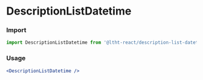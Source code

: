 
# DescriptionListDatetime

<!-- STORY -->

### Import

```js
import DescriptionListDatetime from '@ltht-react/description-list-datetime'
```

### Usage

```jsx
<DescriptionListDatetime />
```
  